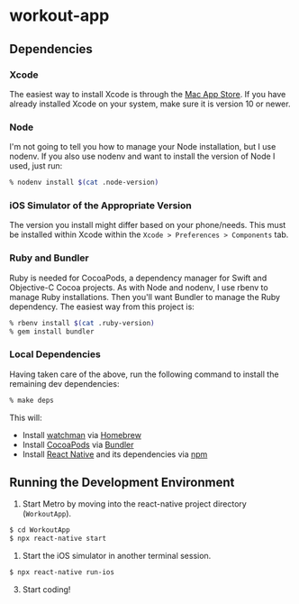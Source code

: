 # workout-app

## Dependencies

### Xcode

The easiest way to install Xcode is through the [Mac App Store](https://itunes.apple.com/us/app/xcode/id497799835). If you have already installed Xcode on your system, make sure it is version 10 or newer.

### Node

I'm not going to tell you how to manage your Node installation, but I use nodenv. If you also use nodenv and want to install the version of Node I used, just run:

```zsh
% nodenv install $(cat .node-version)
```

### iOS Simulator of the Appropriate Version

The version you install might differ based on your phone/needs. This must be installed within Xcode within the `Xcode > Preferences > Components` tab.

### Ruby and Bundler

Ruby is needed for CocoaPods, a dependency manager for Swift and Objective-C Cocoa projects. As with Node and nodenv, I use rbenv to manage Ruby installations. Then you'll want Bundler to manage the Ruby dependency. The easiest way from this project is:

```zsh
% rbenv install $(cat .ruby-version)
% gem install bundler
```

### Local Dependencies

Having taken care of the above, run the following command to install the remaining dev dependencies:

```zsh
% make deps
```

This will:

* Install [watchman](https://facebook.github.io/watchman) via [Homebrew](https://brew.sh/)
* Install [CocoaPods](https://cocoapods.org/) via [Bundler](https://bundler.io/)
* Install [React Native](https://reactnative.dev/) and its dependencies via [npm](https://www.npmjs.com/)

## Running the Development Environment

1. Start Metro by moving into the react-native project directory (`WorkoutApp`).

```sh
$ cd WorkoutApp
$ npx react-native start
```

1. Start the iOS simulator in another terminal session.

```sh
$ npx react-native run-ios
```

3. Start coding!
